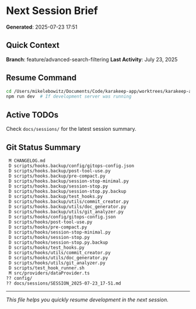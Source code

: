 # Next Session Brief

**Generated**: 2025-07-23 17:51

## Quick Context

**Branch**: feature/advanced-search-filtering
**Last Activity**: July 23, 2025

## Resume Command

```bash
cd /Users/mikelebowitz/Documents/Code/karakeep-app/worktrees/karakeep-app-creation/karakeep-frontend-repo
npm run dev  # If development server was running
```

## Active TODOs

Check `docs/sessions/` for the latest session summary.

## Git Status Summary

```
 M CHANGELOG.md
 D scripts/hooks.backup/config/gitops-config.json
 D scripts/hooks.backup/post-tool-use.py
 D scripts/hooks.backup/pre-compact.py
 D scripts/hooks.backup/session-stop-minimal.py
 D scripts/hooks.backup/session-stop.py
 D scripts/hooks.backup/session-stop.py.backup
 D scripts/hooks.backup/test_hooks.py
 D scripts/hooks.backup/utils/commit_creator.py
 D scripts/hooks.backup/utils/doc_generator.py
 D scripts/hooks.backup/utils/git_analyzer.py
 D scripts/hooks/config/gitops-config.json
 D scripts/hooks/post-tool-use.py
 D scripts/hooks/pre-compact.py
 D scripts/hooks/session-stop-minimal.py
 D scripts/hooks/session-stop.py
 D scripts/hooks/session-stop.py.backup
 D scripts/hooks/test_hooks.py
 D scripts/hooks/utils/commit_creator.py
 D scripts/hooks/utils/doc_generator.py
 D scripts/hooks/utils/git_analyzer.py
 D scripts/test_hook_runner.sh
 M src/providers/dataProvider.ts
?? config/
?? docs/sessions/SESSION_2025-07-23_17-51.md

```

---

*This file helps you quickly resume development in the next session.*
